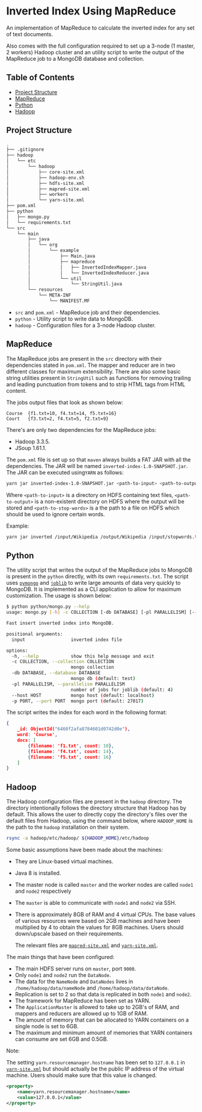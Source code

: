 <!-- omit from toc -->
# Inverted Index Using MapReduce

An implementation of MapReduce to calculate the inverted index for any set of text documents.

Also comes with the full configuration required to set up a 3-node (1 master, 2 workers) Hadoop cluster and an utility script to write the output of the MapReduce job to a MongoDB database and collection.

<!-- omit from toc -->
## Table of Contents

- [Project Structure](#project-structure)
- [MapReduce](#mapreduce)
- [Python](#python)
- [Hadoop](#hadoop)

## Project Structure

```bash
.
├── .gitignore
├── hadoop
│   └── etc
│       └── hadoop
│           ├── core-site.xml
│           ├── hadoop-env.sh
│           ├── hdfs-site.xml
│           ├── mapred-site.xml
│           ├── workers
│           └── yarn-site.xml
├── pom.xml
├── python
│   ├── mongo.py
│   └── requirements.txt
└── src
    └── main
        ├── java
        │   └── org
        │       └── example
        │           ├── Main.java
        │           ├── mapreduce
        │           │   ├── InvertedIndexMapper.java
        │           │   └── InvertedIndexReducer.java
        │           └── util
        │               └── StringUtil.java
        └── resources
            └── META-INF
                └── MANIFEST.MF
```

- `src` and `pom.xml` - MapReduce job and their dependencies.
- `python` - Utility script to write data to MongoDB.
- `hadoop` - Configuration files for a 3-node Hadoop cluster.

## MapReduce

The MapReduce jobs are present in the `src` directory with their dependencies stated in `pom.xml`. The mapper and reducer are in two different classes for maximum extensibility. There are also some basic string utilities present in `StringUtil` such as functions for removing trailing and leading punctuation from tokens and to strip HTML tags from HTML content.

The jobs output files that look as shown below:

```tsv
Course  {f1.txt=10, f4.txt=14, f5.txt=16}
Court   {f3.txt=2, f4.txt=5, f2.txt=9}
```

There's are only two dependencies for the MapReduce jobs:

- Hadoop 3.3.5.
- JSoup 1.61.1.

The `pom.xml` file is set up so that `maven` always builds a FAT JAR with all the dependencies. The JAR will be named `inverted-index-1.0-SNAPSHOT.jar`. The JAR can be executed using`YARN` as follows:

```bash
yarn jar inverted-index-1.0-SNAPSHOT.jar <path-to-input> <path-to-output> <path-to-stop-words>
```

Where `<path-to-input>` is a directory on HDFS containing text files, `<path-to-output>` is a non-existent directory on HDFS where the output will be stored and `<path-to-stop-words>` is a the path to a file on HDFS which should be used to ignore certain words.

Example:

```bash
yarn jar inverted /input/Wikipedia /output/Wikipedia /input/stopwords.txt
```

## Python

The utility script that writes the output of the MapReduce jobs to MongoDB is present in the `python` directly, with its own `requirements.txt`. The script uses [`pymongo`](https://github.com/mongodb/mongo-python-driver) and [`joblib`](https://github.com/joblib/joblib) to write large amounts of data very quickly to MongoDB. It is implemented as a CLI application to allow for maximum customization. The usage is shown below:

```bash
$ python python/mongo.py --help
usage: mongo.py [-h] -c COLLECTION [-db DATABASE] [-pl PARALLELISM] [--host HOST] [-p PORT] input

Fast insert inverted index into MongoDB.

positional arguments:
  input                 inverted index file

options:
  -h, --help            show this help message and exit
  -c COLLECTION, --collection COLLECTION
                        mongo collection
  -db DATABASE, --database DATABASE
                        mongo db (default: test)
  -pl PARALLELISM, --parallelism PARALLELISM
                        number of jobs for joblib (default: 4)
  --host HOST           mongo host (default: localhost)
  -p PORT, --port PORT  mongo port (default: 27017)
```

The script writes the index for each word in the following format:

```json
{
    _id: ObjectId("6460f2afa8784601d0742d0e"),
    word: 'Course',
    docs: [
        {filename: 'f1.txt', count: 10},
        {filename: 'f4.txt', count: 14},
        {filename: 'f5.txt', count: 16}
    ]
}
```

## Hadoop

The Hadoop configuration files are present in the `hadoop` directory. The directory intentionally follows the directory structure that Hadoop has by default. This allows the user to directly copy the directory's files over the default files from Hadoop, using the command below, where `HADOOP_HOME` is the path to the `hadoop` installation on their system.

```bash
rsync -a hadoop/etc/hadoop/ ${HADOOP_HOME}/etc/hadoop
```

Some basic assumptions have been made about the machines:

- They are Linux-based virtual machines.
- Java 8 is installed.
- The master node is called `master` and the worker nodes are called `node1` and `node2` respectively
- The `master` is able to communicate with `node1` and `node2` via SSH.
- There is approximately 8GB of RAM and 4 virtual CPUs. The base values of various resources were based on 2GB machines and have been multiplied by 4 to obtain the values for 8GB machines. Users should down/upscale based on their requirements.

    The relevant files are [`mapred-site.xml`](./hadoop/etc/hadoop/mapred-site.xml) and [`yarn-site.xml`](./hadoop/etc/hadoop/yarn-site.xml).

The main things that have been configured:

- The main HDFS server runs on `master`, port `9000`.
- Only `node1` and `node2` run the `DataNode`.
- The data for the `NameNode` and `DataNodes` lives in `/home/hadoop/data/nameNode` and `/home/hadoop/data/dataNode`.
- Replication is set to 2 so that data is replicated in both `node1` and `node2`.
- The framework for MapReduce has been set as YARN.
- The `ApplicationMaster` is allowed to take up to 2GB's of RAM, and mappers and reducers are allowed up to 1GB of RAM.
- The amount of memory that can be allocated to YARN containers on a single node is set to 6GB.
- The maximum and minimum amount of memories that YARN containers can consume are set 6GB and 0.5GB.

Note:

The setting `yarn.resourcemanager.hostname` has been set to `127.0.0.1`  in [`yarn-site.xml`](./hadoop/etc/hadoop/yarn-site.xml) but should actually be the public IP address of the virtual machine. Users should make sure that this value is changed.

```xml
<property>
    <name>yarn.resourcemanager.hostname</name>
    <value>127.0.0.1</value>
</property>
```
